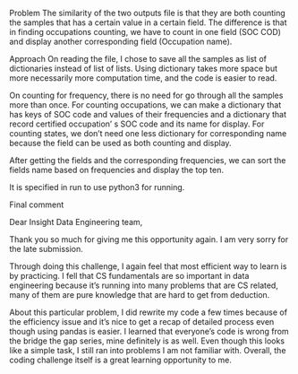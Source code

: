 Problem 
The similarity of the two outputs file is that they are both counting the samples that has a certain value in a certain field. The difference is that in finding occupations counting, we have to count in one field (SOC COD) and display another corresponding field (Occupation name).

Approach
On reading the file, I chose to save all the samples as list of dictionaries instead of list of lists. Using dictionary takes more space but more necessarily more computation time, and the code is easier to read.

On counting for frequency, there is no need for go through all the samples more than once. For counting occupations, we can make a dictionary that has keys of SOC code and values of their frequencies and a dictionary that record certified occupation’ s SOC code and its name for display. For counting states, we don’t need one less dictionary for corresponding name because the field can be used as both counting and display. 

After getting the fields and the corresponding frequencies, we can sort the fields name based on frequencies and display the top ten. 

It is specified in run to use python3 for running. 




Final comment

Dear Insight Data Engineering team,

Thank you so much for giving me this opportunity again. I am very sorry for the late submission.

Through doing this challenge, I again feel that most efficient way to learn is by practicing. I fell that CS fundamentals are so important in data engineering because it’s running into many problems that are CS related, many of them are pure knowledge that are hard to get from deduction. 

About this particular problem, I did rewrite my code a few times because of the efficiency issue and it’s nice to get a recap of detailed process even though using pandas is easier. I learned that everyone’s code is wrong from the bridge the gap series, mine definitely is as well. Even though this looks like a simple task, I still ran into problems I am not familiar with. Overall, the coding challenge itself is a great learning opportunity to me.  
